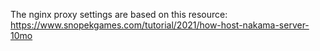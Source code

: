 The nginx proxy settings are based on this resource:
https://www.snopekgames.com/tutorial/2021/how-host-nakama-server-10mo